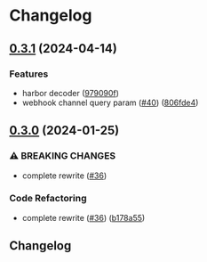 # Changelog

## [0.3.1](https://github.com/bluebrown/kobold/compare/v0.3.0...v0.3.1) (2024-04-14)


### Features

* harbor decoder ([979090f](https://github.com/bluebrown/kobold/commit/979090fe689c0f84fda2d9cfd20cc381304aba2d))
* webhook channel query param ([#40](https://github.com/bluebrown/kobold/issues/40)) ([806fde4](https://github.com/bluebrown/kobold/commit/806fde47ce183edfb09abf59da0fc2fb9fa8b6b2))

## [0.3.0](https://github.com/bluebrown/kobold/compare/v0.2.4...v0.3.0) (2024-01-25)


### ⚠ BREAKING CHANGES

* complete rewrite ([#36](https://github.com/bluebrown/kobold/issues/36))

### Code Refactoring

* complete rewrite ([#36](https://github.com/bluebrown/kobold/issues/36)) ([b178a55](https://github.com/bluebrown/kobold/commit/b178a5577436d04d6a644476426eb7ec6fe975f1))

## Changelog
